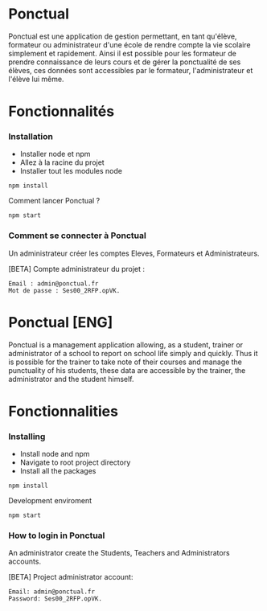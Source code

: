 # Ponctual
Ponctual est une application de gestion permettant, en tant qu'élève, formateur ou administrateur d'une école de rendre compte la vie scolaire simplement et rapidement. Ainsi il est possible pour les formateur de prendre connaissance de leurs cours et de gérer la ponctualité de ses élèves, ces données sont accessibles par le formateur, l'administrateur et l'élève lui même. 

# Fonctionnalités

### Installation

* Installer node et npm
* Allez à la racine du projet
* Installer tout les modules node

```
npm install
```

Comment lancer Ponctual ?


```
npm start
```

### Comment se connecter à Ponctual
Un administrateur créer les comptes Eleves, Formateurs et Administrateurs.

[BETA] Compte administrateur du projet :

    Email : admin@ponctual.fr
    Mot de passe : Ses00_2RFP.opVK.

# Ponctual [ENG]
Ponctual is a management application allowing, as a student, trainer or administrator of a school to report on school life simply and quickly. Thus it is possible for the trainer to take note of their courses and manage the punctuality of his students, these data are accessible by the trainer, the administrator and the student himself.

# Fonctionnalities

### Installing

* Install node and npm
* Navigate to root project directory
* Install all the packages

```
npm install
```

Development enviroment

```
npm start
```

### How to login in Ponctual

An administrator create the Students, Teachers and Administrators accounts.

[BETA] Project administrator account:

    Email: admin@ponctual.fr
    Password: Ses00_2RFP.opVK.


